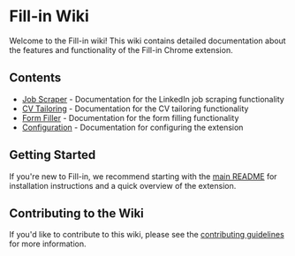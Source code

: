# Fill-in Wiki

Welcome to the Fill-in wiki! This wiki contains detailed documentation about the features and functionality of the Fill-in Chrome extension.

## Contents

- [Job Scraper](job-scraper.md) - Documentation for the LinkedIn job scraping functionality
- [CV Tailoring](cv-tailoring.md) - Documentation for the CV tailoring functionality
- [Form Filler](form-filler.md) - Documentation for the form filling functionality
- [Configuration](configuration.md) - Documentation for configuring the extension

## Getting Started

If you're new to Fill-in, we recommend starting with the [main README](../README.md) for installation instructions and a quick overview of the extension.

## Contributing to the Wiki

If you'd like to contribute to this wiki, please see the [contributing guidelines](../DEVELOPERS.md) for more information.
